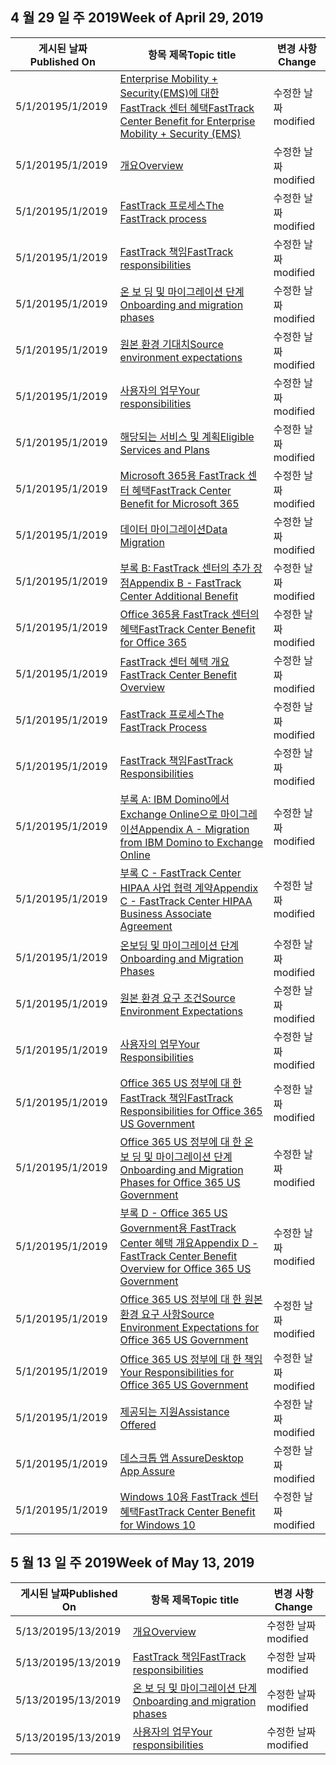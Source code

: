 <!-- This file is generated automatically each week. Changes made to this file will be overwritten.-->




## <a name="week-of-april-29-2019"></a><span data-ttu-id="eb286-101">4 월 29 일 주 2019</span><span class="sxs-lookup"><span data-stu-id="eb286-101">Week of April 29, 2019</span></span>


| <span data-ttu-id="eb286-102">게시된 날짜</span><span class="sxs-lookup"><span data-stu-id="eb286-102">Published On</span></span> |<span data-ttu-id="eb286-103">항목 제목</span><span class="sxs-lookup"><span data-stu-id="eb286-103">Topic title</span></span> | <span data-ttu-id="eb286-104">변경 사항</span><span class="sxs-lookup"><span data-stu-id="eb286-104">Change</span></span> |
|------|------------|--------|
| <span data-ttu-id="eb286-105">5/1/2019</span><span class="sxs-lookup"><span data-stu-id="eb286-105">5/1/2019</span></span> | [<span data-ttu-id="eb286-106">Enterprise Mobility + Security(EMS)에 대한 FastTrack 센터 혜택</span><span class="sxs-lookup"><span data-stu-id="eb286-106">FastTrack Center Benefit for Enterprise Mobility + Security (EMS)</span></span>](/FastTrack/ems-fasttrack-benefit-for-ems) | <span data-ttu-id="eb286-107">수정한 날짜</span><span class="sxs-lookup"><span data-stu-id="eb286-107">modified</span></span> |
| <span data-ttu-id="eb286-108">5/1/2019</span><span class="sxs-lookup"><span data-stu-id="eb286-108">5/1/2019</span></span> | [<span data-ttu-id="eb286-109">개요</span><span class="sxs-lookup"><span data-stu-id="eb286-109">Overview</span></span>](/FastTrack/ems-fasttrack-benefit-overview) | <span data-ttu-id="eb286-110">수정한 날짜</span><span class="sxs-lookup"><span data-stu-id="eb286-110">modified</span></span> |
| <span data-ttu-id="eb286-111">5/1/2019</span><span class="sxs-lookup"><span data-stu-id="eb286-111">5/1/2019</span></span> | [<span data-ttu-id="eb286-112">FastTrack 프로세스</span><span class="sxs-lookup"><span data-stu-id="eb286-112">The FastTrack process</span></span>](/FastTrack/ems-fasttrack-process) | <span data-ttu-id="eb286-113">수정한 날짜</span><span class="sxs-lookup"><span data-stu-id="eb286-113">modified</span></span> |
| <span data-ttu-id="eb286-114">5/1/2019</span><span class="sxs-lookup"><span data-stu-id="eb286-114">5/1/2019</span></span> | [<span data-ttu-id="eb286-115">FastTrack 책임</span><span class="sxs-lookup"><span data-stu-id="eb286-115">FastTrack responsibilities</span></span>](/FastTrack/ems-fasttrack-responsibilities) | <span data-ttu-id="eb286-116">수정한 날짜</span><span class="sxs-lookup"><span data-stu-id="eb286-116">modified</span></span> |
| <span data-ttu-id="eb286-117">5/1/2019</span><span class="sxs-lookup"><span data-stu-id="eb286-117">5/1/2019</span></span> | [<span data-ttu-id="eb286-118">온 보 딩 및 마이그레이션 단계</span><span class="sxs-lookup"><span data-stu-id="eb286-118">Onboarding and migration phases</span></span>](/FastTrack/ems-onboarding-phases) | <span data-ttu-id="eb286-119">수정한 날짜</span><span class="sxs-lookup"><span data-stu-id="eb286-119">modified</span></span> |
| <span data-ttu-id="eb286-120">5/1/2019</span><span class="sxs-lookup"><span data-stu-id="eb286-120">5/1/2019</span></span> | [<span data-ttu-id="eb286-121">원본 환경 기대치</span><span class="sxs-lookup"><span data-stu-id="eb286-121">Source environment expectations</span></span>](/FastTrack/ems-source-environment-expectations) | <span data-ttu-id="eb286-122">수정한 날짜</span><span class="sxs-lookup"><span data-stu-id="eb286-122">modified</span></span> |
| <span data-ttu-id="eb286-123">5/1/2019</span><span class="sxs-lookup"><span data-stu-id="eb286-123">5/1/2019</span></span> | [<span data-ttu-id="eb286-124">사용자의 업무</span><span class="sxs-lookup"><span data-stu-id="eb286-124">Your responsibilities</span></span>](/FastTrack/ems-your-responsibilities) | <span data-ttu-id="eb286-125">수정한 날짜</span><span class="sxs-lookup"><span data-stu-id="eb286-125">modified</span></span> |
| <span data-ttu-id="eb286-126">5/1/2019</span><span class="sxs-lookup"><span data-stu-id="eb286-126">5/1/2019</span></span> | [<span data-ttu-id="eb286-127">해당되는 서비스 및 계획</span><span class="sxs-lookup"><span data-stu-id="eb286-127">Eligible Services and Plans</span></span>](/FastTrack/m365-eligible-services-and-plans) | <span data-ttu-id="eb286-128">수정한 날짜</span><span class="sxs-lookup"><span data-stu-id="eb286-128">modified</span></span> |
| <span data-ttu-id="eb286-129">5/1/2019</span><span class="sxs-lookup"><span data-stu-id="eb286-129">5/1/2019</span></span> | [<span data-ttu-id="eb286-130">Microsoft 365용 FastTrack 센터 혜택</span><span class="sxs-lookup"><span data-stu-id="eb286-130">FastTrack Center Benefit for Microsoft 365</span></span>](/FastTrack/m365-fasttrack-benefit-overview) | <span data-ttu-id="eb286-131">수정한 날짜</span><span class="sxs-lookup"><span data-stu-id="eb286-131">modified</span></span> |
| <span data-ttu-id="eb286-132">5/1/2019</span><span class="sxs-lookup"><span data-stu-id="eb286-132">5/1/2019</span></span> | [<span data-ttu-id="eb286-133">데이터 마이그레이션</span><span class="sxs-lookup"><span data-stu-id="eb286-133">Data Migration</span></span>](/FastTrack/o365-data-migration) | <span data-ttu-id="eb286-134">수정한 날짜</span><span class="sxs-lookup"><span data-stu-id="eb286-134">modified</span></span> |
| <span data-ttu-id="eb286-135">5/1/2019</span><span class="sxs-lookup"><span data-stu-id="eb286-135">5/1/2019</span></span> | [<span data-ttu-id="eb286-136">부록 B: FastTrack 센터의 추가 장점</span><span class="sxs-lookup"><span data-stu-id="eb286-136">Appendix B - FastTrack Center Additional Benefit</span></span>](/FastTrack/o365-fasttrack-additional-benefits) | <span data-ttu-id="eb286-137">수정한 날짜</span><span class="sxs-lookup"><span data-stu-id="eb286-137">modified</span></span> |
| <span data-ttu-id="eb286-138">5/1/2019</span><span class="sxs-lookup"><span data-stu-id="eb286-138">5/1/2019</span></span> | [<span data-ttu-id="eb286-139">Office 365용 FastTrack 센터의 혜택</span><span class="sxs-lookup"><span data-stu-id="eb286-139">FastTrack Center Benefit for Office 365</span></span>](/FastTrack/o365-fasttrack-benefit-for-office-365) | <span data-ttu-id="eb286-140">수정한 날짜</span><span class="sxs-lookup"><span data-stu-id="eb286-140">modified</span></span> |
| <span data-ttu-id="eb286-141">5/1/2019</span><span class="sxs-lookup"><span data-stu-id="eb286-141">5/1/2019</span></span> | [<span data-ttu-id="eb286-142">FastTrack 센터 혜택 개요</span><span class="sxs-lookup"><span data-stu-id="eb286-142">FastTrack Center Benefit Overview</span></span>](/FastTrack/o365-fasttrack-benefit-overview) | <span data-ttu-id="eb286-143">수정한 날짜</span><span class="sxs-lookup"><span data-stu-id="eb286-143">modified</span></span> |
| <span data-ttu-id="eb286-144">5/1/2019</span><span class="sxs-lookup"><span data-stu-id="eb286-144">5/1/2019</span></span> | [<span data-ttu-id="eb286-145">FastTrack 프로세스</span><span class="sxs-lookup"><span data-stu-id="eb286-145">The FastTrack Process</span></span>](/FastTrack/o365-fasttrack-process) | <span data-ttu-id="eb286-146">수정한 날짜</span><span class="sxs-lookup"><span data-stu-id="eb286-146">modified</span></span> |
| <span data-ttu-id="eb286-147">5/1/2019</span><span class="sxs-lookup"><span data-stu-id="eb286-147">5/1/2019</span></span> | [<span data-ttu-id="eb286-148">FastTrack 책임</span><span class="sxs-lookup"><span data-stu-id="eb286-148">FastTrack Responsibilities</span></span>](/FastTrack/o365-fasttrack-responsibilities) | <span data-ttu-id="eb286-149">수정한 날짜</span><span class="sxs-lookup"><span data-stu-id="eb286-149">modified</span></span> |
| <span data-ttu-id="eb286-150">5/1/2019</span><span class="sxs-lookup"><span data-stu-id="eb286-150">5/1/2019</span></span> | [<span data-ttu-id="eb286-151">부록 A: IBM Domino에서 Exchange Online으로 마이그레이션</span><span class="sxs-lookup"><span data-stu-id="eb286-151">Appendix A - Migration from IBM Domino to Exchange Online</span></span>](/FastTrack/o365-from-ibm-domino-to-exchange-online) | <span data-ttu-id="eb286-152">수정한 날짜</span><span class="sxs-lookup"><span data-stu-id="eb286-152">modified</span></span> |
| <span data-ttu-id="eb286-153">5/1/2019</span><span class="sxs-lookup"><span data-stu-id="eb286-153">5/1/2019</span></span> | [<span data-ttu-id="eb286-154">부록 C - FastTrack Center HIPAA 사업 협력 계약</span><span class="sxs-lookup"><span data-stu-id="eb286-154">Appendix C - FastTrack Center HIPAA Business Associate Agreement</span></span>](/FastTrack/o365-hipaa-business-associate-agreement) | <span data-ttu-id="eb286-155">수정한 날짜</span><span class="sxs-lookup"><span data-stu-id="eb286-155">modified</span></span> |
| <span data-ttu-id="eb286-156">5/1/2019</span><span class="sxs-lookup"><span data-stu-id="eb286-156">5/1/2019</span></span> | [<span data-ttu-id="eb286-157">온보딩 및 마이그레이션 단계</span><span class="sxs-lookup"><span data-stu-id="eb286-157">Onboarding and Migration Phases</span></span>](/FastTrack/o365-onboarding-and-migration) | <span data-ttu-id="eb286-158">수정한 날짜</span><span class="sxs-lookup"><span data-stu-id="eb286-158">modified</span></span> |
| <span data-ttu-id="eb286-159">5/1/2019</span><span class="sxs-lookup"><span data-stu-id="eb286-159">5/1/2019</span></span> | [<span data-ttu-id="eb286-160">원본 환경 요구 조건</span><span class="sxs-lookup"><span data-stu-id="eb286-160">Source Environment Expectations</span></span>](/FastTrack/o365-source-environment-expectations) | <span data-ttu-id="eb286-161">수정한 날짜</span><span class="sxs-lookup"><span data-stu-id="eb286-161">modified</span></span> |
| <span data-ttu-id="eb286-162">5/1/2019</span><span class="sxs-lookup"><span data-stu-id="eb286-162">5/1/2019</span></span> | [<span data-ttu-id="eb286-163">사용자의 업무</span><span class="sxs-lookup"><span data-stu-id="eb286-163">Your Responsibilities</span></span>](/FastTrack/o365-your-responsibilities) | <span data-ttu-id="eb286-164">수정한 날짜</span><span class="sxs-lookup"><span data-stu-id="eb286-164">modified</span></span> |
| <span data-ttu-id="eb286-165">5/1/2019</span><span class="sxs-lookup"><span data-stu-id="eb286-165">5/1/2019</span></span> | [<span data-ttu-id="eb286-166">Office 365 US 정부에 대 한 FastTrack 책임</span><span class="sxs-lookup"><span data-stu-id="eb286-166">FastTrack Responsibilities for Office 365 US Government</span></span>](/FastTrack/us-gov-appendix-fasttrack-responsibilities) | <span data-ttu-id="eb286-167">수정한 날짜</span><span class="sxs-lookup"><span data-stu-id="eb286-167">modified</span></span> |
| <span data-ttu-id="eb286-168">5/1/2019</span><span class="sxs-lookup"><span data-stu-id="eb286-168">5/1/2019</span></span> | [<span data-ttu-id="eb286-169">Office 365 US 정부에 대 한 온 보 딩 및 마이그레이션 단계</span><span class="sxs-lookup"><span data-stu-id="eb286-169">Onboarding and Migration Phases for Office 365 US Government</span></span>](/FastTrack/us-gov-appendix-onboarding-and-migration) | <span data-ttu-id="eb286-170">수정한 날짜</span><span class="sxs-lookup"><span data-stu-id="eb286-170">modified</span></span> |
| <span data-ttu-id="eb286-171">5/1/2019</span><span class="sxs-lookup"><span data-stu-id="eb286-171">5/1/2019</span></span> | [<span data-ttu-id="eb286-172">부록 D - Office 365 US Government용 FastTrack Center 혜택 개요</span><span class="sxs-lookup"><span data-stu-id="eb286-172">Appendix D - FastTrack Center Benefit Overview for Office 365 US Government</span></span>](/FastTrack/us-gov-appendix-overview) | <span data-ttu-id="eb286-173">수정한 날짜</span><span class="sxs-lookup"><span data-stu-id="eb286-173">modified</span></span> |
| <span data-ttu-id="eb286-174">5/1/2019</span><span class="sxs-lookup"><span data-stu-id="eb286-174">5/1/2019</span></span> | [<span data-ttu-id="eb286-175">Office 365 US 정부에 대 한 원본 환경 요구 사항</span><span class="sxs-lookup"><span data-stu-id="eb286-175">Source Environment Expectations for Office 365 US Government</span></span>](/FastTrack/us-gov-appendix-source-environment-expectations) | <span data-ttu-id="eb286-176">수정한 날짜</span><span class="sxs-lookup"><span data-stu-id="eb286-176">modified</span></span> |
| <span data-ttu-id="eb286-177">5/1/2019</span><span class="sxs-lookup"><span data-stu-id="eb286-177">5/1/2019</span></span> | [<span data-ttu-id="eb286-178">Office 365 US 정부에 대 한 책임</span><span class="sxs-lookup"><span data-stu-id="eb286-178">Your Responsibilities for Office 365 US Government</span></span>](/FastTrack/us-gov-appendix-your-responsibilities) | <span data-ttu-id="eb286-179">수정한 날짜</span><span class="sxs-lookup"><span data-stu-id="eb286-179">modified</span></span> |
| <span data-ttu-id="eb286-180">5/1/2019</span><span class="sxs-lookup"><span data-stu-id="eb286-180">5/1/2019</span></span> | [<span data-ttu-id="eb286-181">제공되는 지원</span><span class="sxs-lookup"><span data-stu-id="eb286-181">Assistance Offered</span></span>](/FastTrack/win-10-daa-assistance-offered) | <span data-ttu-id="eb286-182">수정한 날짜</span><span class="sxs-lookup"><span data-stu-id="eb286-182">modified</span></span> |
| <span data-ttu-id="eb286-183">5/1/2019</span><span class="sxs-lookup"><span data-stu-id="eb286-183">5/1/2019</span></span> | [<span data-ttu-id="eb286-184">데스크톱 앱 Assure</span><span class="sxs-lookup"><span data-stu-id="eb286-184">Desktop App Assure</span></span>](/FastTrack/win-10-desktop-app-assure) | <span data-ttu-id="eb286-185">수정한 날짜</span><span class="sxs-lookup"><span data-stu-id="eb286-185">modified</span></span> |
| <span data-ttu-id="eb286-186">5/1/2019</span><span class="sxs-lookup"><span data-stu-id="eb286-186">5/1/2019</span></span> | [<span data-ttu-id="eb286-187">Windows 10용 FastTrack 센터 혜택</span><span class="sxs-lookup"><span data-stu-id="eb286-187">FastTrack Center Benefit for Windows 10</span></span>](/FastTrack/win-10-fasttrack-benefit-for-windows-10) | <span data-ttu-id="eb286-188">수정한 날짜</span><span class="sxs-lookup"><span data-stu-id="eb286-188">modified</span></span> |


## <a name="week-of-may-13-2019"></a><span data-ttu-id="eb286-189">5 월 13 일 주 2019</span><span class="sxs-lookup"><span data-stu-id="eb286-189">Week of May 13, 2019</span></span>


| <span data-ttu-id="eb286-190">게시된 날짜</span><span class="sxs-lookup"><span data-stu-id="eb286-190">Published On</span></span> |<span data-ttu-id="eb286-191">항목 제목</span><span class="sxs-lookup"><span data-stu-id="eb286-191">Topic title</span></span> | <span data-ttu-id="eb286-192">변경 사항</span><span class="sxs-lookup"><span data-stu-id="eb286-192">Change</span></span> |
|------|------------|--------|
| <span data-ttu-id="eb286-193">5/13/2019</span><span class="sxs-lookup"><span data-stu-id="eb286-193">5/13/2019</span></span> | [<span data-ttu-id="eb286-194">개요</span><span class="sxs-lookup"><span data-stu-id="eb286-194">Overview</span></span>](/FastTrack/ems-fasttrack-benefit-overview) | <span data-ttu-id="eb286-195">수정한 날짜</span><span class="sxs-lookup"><span data-stu-id="eb286-195">modified</span></span> |
| <span data-ttu-id="eb286-196">5/13/2019</span><span class="sxs-lookup"><span data-stu-id="eb286-196">5/13/2019</span></span> | [<span data-ttu-id="eb286-197">FastTrack 책임</span><span class="sxs-lookup"><span data-stu-id="eb286-197">FastTrack responsibilities</span></span>](/FastTrack/ems-fasttrack-responsibilities) | <span data-ttu-id="eb286-198">수정한 날짜</span><span class="sxs-lookup"><span data-stu-id="eb286-198">modified</span></span> |
| <span data-ttu-id="eb286-199">5/13/2019</span><span class="sxs-lookup"><span data-stu-id="eb286-199">5/13/2019</span></span> | [<span data-ttu-id="eb286-200">온 보 딩 및 마이그레이션 단계</span><span class="sxs-lookup"><span data-stu-id="eb286-200">Onboarding and migration phases</span></span>](/FastTrack/ems-onboarding-phases) | <span data-ttu-id="eb286-201">수정한 날짜</span><span class="sxs-lookup"><span data-stu-id="eb286-201">modified</span></span> |
| <span data-ttu-id="eb286-202">5/13/2019</span><span class="sxs-lookup"><span data-stu-id="eb286-202">5/13/2019</span></span> | [<span data-ttu-id="eb286-203">사용자의 업무</span><span class="sxs-lookup"><span data-stu-id="eb286-203">Your responsibilities</span></span>](/FastTrack/ems-your-responsibilities) | <span data-ttu-id="eb286-204">수정한 날짜</span><span class="sxs-lookup"><span data-stu-id="eb286-204">modified</span></span> |
